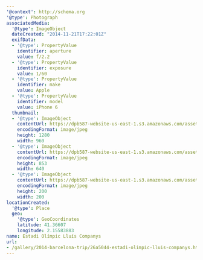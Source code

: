 ```yaml
---
'@context': http://schema.org
'@type': Photograph
associatedMedia:
  '@type': ImageObject
  dateCreated: "2014-11-21T17:22:01Z"
  exifData:
  - '@type': PropertyValue
    identifier: aperture
    value: f/2.2
  - '@type': PropertyValue
    identifier: exposure
    value: 1/60
  - '@type': PropertyValue
    identifier: make
    value: Apple
  - '@type': PropertyValue
    identifier: model
    value: iPhone 6
  thumbnail:
  - '@type': ImageObject
    contentUrl: https://dpb587-website-us-east-1.s3.amazonaws.com/asset/gallery/2014-barcelona-trip/26a5044-estadi-olimpic-lluis-companys~1280.jpg
    encodingFormat: image/jpeg
    height: 1280
    width: 960
  - '@type': ImageObject
    contentUrl: https://dpb587-website-us-east-1.s3.amazonaws.com/asset/gallery/2014-barcelona-trip/26a5044-estadi-olimpic-lluis-companys~640w.jpg
    encodingFormat: image/jpeg
    height: 853
    width: 640
  - '@type': ImageObject
    contentUrl: https://dpb587-website-us-east-1.s3.amazonaws.com/asset/gallery/2014-barcelona-trip/26a5044-estadi-olimpic-lluis-companys~200x200.jpg
    encodingFormat: image/jpeg
    height: 200
    width: 200
locationCreated:
  '@type': Place
  geo:
    '@type': GeoCoordinates
    latitude: 41.36607
    longitude: 2.15583883
name: Estadi Olímpic Lluís Companys
url:
- /gallery/2014-barcelona-trip/26a5044-estadi-olimpic-lluis-companys.html
---
```

